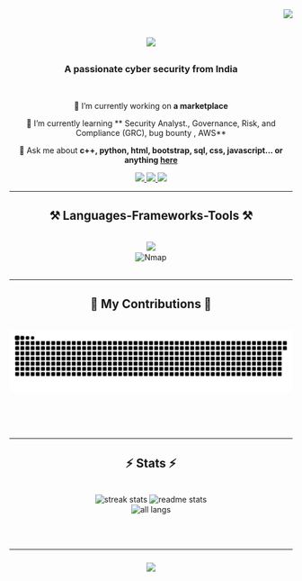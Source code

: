 <img align="right" src="https://visitor-badge.laobi.icu/badge?page_id=kuldeep-gitt.kuldeep-gitt" />

<h1 align="center">
    <img src="https://readme-typing-svg.herokuapp.com/?font=Righteous&size=35&center=true&vCenter=true&width=500&height=70&duration=4000&lines=Hi+There!+👋;+I'm+kuldeep+yadav!;" />
</h1>

<h3 align="center">A passionate cyber security from India </h3>

<br/>

<div align="center">
 
 🔭 I’m currently working on **a marketplace**
 
 🌱 I’m currently learning ** Security Analyst., Governance, Risk, and Compliance (GRC), bug bounty , AWS**

💬 Ask me about **c++, python, html, bootstrap, sql, css, javascript... or anything [here](https://github.com/kuldeep-gitt/kuldeep-gitt/issues)**


 </div>
 
<div align="center"> 
  <a href="mailto:kuldeep748959@gmail.com">
    <img src="https://img.shields.io/badge/Gmail-333333?style=for-the-badge&logo=gmail&logoColor=red" />
  </a>
  <a href="https://www.linkedin.com/in/kuldeep-yadav-791558295" target="_blank">
    <img src="https://img.shields.io/badge/LinkedIn-0077B5?style=for-the-badge&logo=linkedin&logoColor=white" target="_blank" />
  </a>
  <a href="https://kuldeep-gitt.github.io" target="_blank">
     <img src="https://img.shields.io/badge/Portfolio-FF5722?style=for-the-badge&logo=todoist&logoColor=white" target="_blank" /> <!-- sqlite, safari, google-chrome are other good icon options -->
  </a>
</div>

 <hr/>
 
<h2 align="center">⚒️ Languages-Frameworks-Tools ⚒️</h2>
<br/>
<div align="center">
    <img src="https://skillicons.dev/icons?i=python,javascript,bootstrap,c++,html,css,vscode,github,git,sql,linux command line,nmaptool" /><br>
     <img src="https://upload.wikimedia.org/wikipedia/commons/7/7e/Nmap-logo.svg" alt="Nmap" height="40px"/>
</div>

<br/>
<hr/>

<div align="center">
  <h2>🐍 My Contributions 🐍</h2>
  <br>
  <img alt="snake eating my contributions" src="https://raw.githubusercontent.com/kuldeep-gitt/kuldeep-gitt/output/github-contribution-grid-snake.svg" />
  
  <br/><br/><br/>
</div>

<hr/>

<h2 align="center">⚡ Stats ⚡</h2>
<br>
<div align=center>
    <img width=390 src="https://github-readme-streak-stats-salesp07.vercel.app/?user=kuldeep-gitt&count_private=true&theme=react&border_radius=10" alt="streak stats"/>
<img width=390 src="https://github-readme-stats-salesp07.vercel.app/api?username=kuldeep-gitt&count_private=true&show_icons=true&theme=react&rank_icon=github&border_radius=10" alt="readme stats" />
<br/>
<img width=325 align="center" src="https://github-readme-stats.vercel.app/api/top-langs/?username=kuldeep-gitt&show_icons=true&langs_count=8&layout=compact&theme=react&border_radius=10&size_weight=0.5&count_weight=0.5" alt="all langs" />


</div>

<br/><br/>

<hr/>


<h3 align="center">
<img src="https://readme-typing-svg.herokuapp.com/?font=Righteous&size=25&center=true&vCenter=true&width=500&height=70&duration=5000&lines=Thanks+for+visiting!+👋;+Send+me+a+message+on+Linkedin!;I'm+always+down+to+collab+:">
</h3>

<br/>
